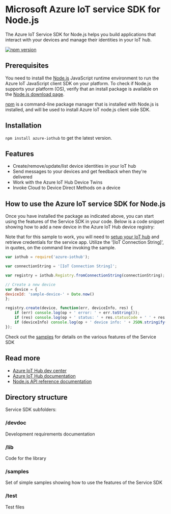 # Microsoft Azure IoT service SDK for Node.js

The Azure IoT Service SDK for Node.js helps you build applications that interact with your devices and manage their identities in your IoT hub.

[![npm version](https://badge.fury.io/js/azure-iothub.svg)](https://badge.fury.io/js/azure-iothub)

## Prerequisites
You need to install the [Node.js][nodejs_lnk] JavaScript runtime environment to run the Azure IoT JavaScript client SDK on your platform. To check if Node.js supports your platform (OS), verify that an install package is available on the [Node.js download page][nodejs_dwld_lnk].

[npm][npm_lnk] is a command-line package manager that is installed with Node.js is installed, and will be used to install Azure IoT node.js client side SDK.

## Installation

`npm install azure-iothub` to get the latest version.

## Features

* Create/remove/update/list device identities in your IoT hub
* Send messages to your devices and get feedback when they're delivered
* Work with the Azure IoT Hub Device Twins
* Invoke Cloud to Device Direct Methods on a device

## How to use the Azure IoT service SDK for Node.js

Once you have installed the package as indicated above, you can start using the features of the Service SDK in your code. Below is a code snippet showing how to add a new device in the Azure IoT Hub device registry:

Note that for this sample to work, you will need to [setup your IoT hub][lnk-setup-iot-hub] and retrieve credentials for the service app. Utilize the '[IoT Connection String]', in quotes, on the command line invoking the sample.

```js
var iothub = require('azure-iothub');

var connectionString = '[IoT Connection String]';

var registry = iothub.Registry.fromConnectionString(connectionString);

// Create a new device
var device = {
deviceId: 'sample-device-' + Date.now()
};

registry.create(device, function(err, deviceInfo, res) {
    if (err) console.log(op + ' error: ' + err.toString());
    if (res) console.log(op + ' status: ' + res.statusCode + ' ' + res.statusMessage);
    if (deviceInfo) console.log(op + ' device info: ' + JSON.stringify(deviceInfo));
});

```

Check out the [samples][samples] for details on the various features of the Service SDK

## Read more

* [Azure IoT Hub dev center][iot-dev-center]
* [Azure IoT Hub documentation][iot-hub-documentation]
* [Node.js API reference documentation][node-api-reference]


## Directory structure

Service SDK subfolders:

### /devdoc

Development requirements documentation

### /lib

Code for the library

### /samples

Set of simple samples showing how to use the features of the Service SDK

### /test

Test files

[nodejs_lnk]: https://nodejs.org/
[nodejs_dwld_lnk]: https://nodejs.org/en/download/
[npm_lnk]:https://docs.npmjs.com/getting-started/what-is-npm
[samples]: ./samples/
[lnk-setup-iot-hub]: https://aka.ms/howtocreateazureiothub
[node-api-reference]: https://docs.microsoft.com/en-us/javascript/api/azure-iothub/
[iot-dev-center]: http://azure.com/iotdev
[iot-hub-documentation]: https://docs.microsoft.com/en-us/azure/iot-hub/
